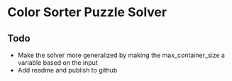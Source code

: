 # Color Sorter Puzzle Solver

## Todo
- Make the solver more generalized by making the max_container_size a variable based on the input
- Add readme and publish to github

